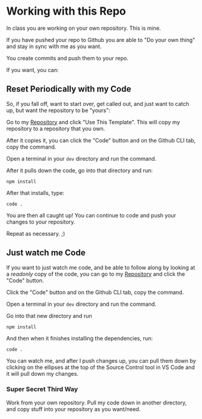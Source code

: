 # Working with this Repo

In class you are working on your own repository. This is mine.

If you have pushed your repo to Github you are able to "Do your own thing" and stay in sync with me as you want.

You create commits and push them to your repo.

If you want, you can:

## Reset Periodically with my Code

So, if you fall off, want to start over, get called out, and just want to catch up, but want the repository to be "yours":

Go to my [Repository](https://github.com/hypertheory-angular/asm-sept-2022) and click "Use This Template". This will copy my repository to a repository that you own.

After it copies it, you can click the "Code" button and on the Github CLI tab, copy the command.

Open a terminal in your `dev` directory and run the command.

After it pulls down the code, go into that directory and run:

```shell
npm install
```

After that installs, type:

```shell
code .
```

You are then all caught up! You can continue to code and push your changes to your repository.

Repeat as necessary. ;)

## Just watch me Code

If you want to just watch me code, and be able to follow along by looking at a _readonly_ copy of the code, you can go to my [Repository](https://github.com/hypertheory-angular/asm-sept-2022) and click the "Code" button.

Click the "Code" button and on the Github CLI tab, copy the command.

Open a terminal in your `dev` directory and run the command.

Go into that new directory and run

```shell
npm install
```

And then when it finishes installing the dependencies, run:

```shell
code .

```

You can watch me, and after I push changes up, you can pull them down by clicking on the ellipses at the top of the Source Control tool in VS Code and it will pull down my changes.

### Super Secret Third Way

Work from your own repository. Pull my code down in another directory, and copy stuff into your repository as you want/need.
